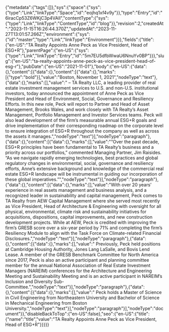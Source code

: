 {"metadata":{"tags":[]},"sys":{"space":{"sys":{"type":"Link","linkType":"Space","id":"eojhq1xf4v9y"}},"type":"Entry","id":"6iracCp53Z6WKjC3p4VAIl","contentType":{"sys":{"type":"Link","linkType":"ContentType","id":"blog"}},"revision":2,"createdAt":"2023-11-15T16:26:44.370Z","updatedAt":"2023-11-27T13:01:57.266Z","environment":{"sys":{"id":"master","type":"Link","linkType":"Environment"}}},"fields":{"title":{"en-US":"TA Realty Appoints Anne Peck as Vice President, Head of ESG+R"},"parentPage":{"en-US":{"sys":{"type":"Link","linkType":"Entry","id":"5m7EU5dfbWwaU6NnuYv0BP"}}},"slug":{"en-US":"ta-realty-appoints-anne-peck-as-vice-president-head-of-esg-r"},"pubDate":{"en-US":"2021-11-01"},"body":{"en-US":{"data":{},"content":[{"data":{},"content":[{"data":{},"marks":[{"type":"bold"}],"value":"Boston, November 1, 2021","nodeType":"text"},{"data":{},"marks":[],"value":" – TA Realty LLC, a leading provider of real estate investment management services to U.S. and non-U.S. institutional investors, today announced the appointment of Anne Peck as Vice President and Head of Environment, Social, Governance and Resiliency Efforts. In this new role, Peck will report to Partner and Head of Asset Management, Brooks Wales, and work closely with TA Realty’s Asset Management, Portfolio Management and Investor Services teams. Peck will also lead development of the firm’s measurable annual ESG+R goals and drive implementation of their corresponding roadmap on the corporate level to ensure integration of ESG+R throughout the company as well as across the assets it manages.","nodeType":"text"}],"nodeType":"paragraph"},{"data":{},"content":[{"data":{},"marks":[],"value":"“Over the past decade, ESG+R principles have been fundamental to TA Realty’s business and a priority across our portfolios,” commented Managing Partner, Jim Raisides. “As we navigate rapidly emerging technologies, best practices and global regulatory changes in environmental, social, governance and resiliency efforts, Anne’s extensive background and knowledge of the commercial real estate ESG+R landscape will be instrumental in guiding our incorporation of these global imperatives.”","nodeType":"text"}],"nodeType":"paragraph"},{"data":{},"content":[{"data":{},"marks":[],"value":"With over 20 years’ experience in real assets management and business analysis, and a recognized leader in sustainability and capital management, Peck comes to TA Realty from AEW Capital Management where she served most recently as Vice President, Head of Architecture & Engineering with oversight for all physical, environmental, climate risk and sustainability initiatives for acquisitions, dispositions, capital improvements, and new construction development projects. While at AEW, Peck is credited with improving the firm’s GRESB score over a six-year period by 71% and completing the firm’s Resiliency Module to align with the Task Force on Climate-related Financial Disclosures.","nodeType":"text"}],"nodeType":"paragraph"},{"data":{},"content":[{"data":{},"marks":[],"value":" Previously, Peck held positions at Cambridge Housing Authority, Jones Lang LaSalle, and Bovis Lend Lease. A member of the GRESB Benchmark Committee for North America since 2017, Peck is also an active participant and planning committee member for the annual National Association of Real Estate Investment Managers (NAREIM) conferences for the Architecture and Engineering Meeting and Sustainability Meeting and is an active participant in NAREIM’s Inclusion and Diversity Sub-Committee.","nodeType":"text"}],"nodeType":"paragraph"},{"data":{},"content":[{"data":{},"marks":[],"value":" Peck holds a Master of Science in Civil Engineering from Northeastern University and Bachelor of Science in Mechanical Engineering from Boston University.","nodeType":"text"}],"nodeType":"paragraph"}],"nodeType":"document"}},"disableBackToTop":{"en-US":false},"seo":{"en-US":{"title":{"name":"title","value":"TA Realty Appoints Anne Peck as Vice President, Head of ESG+R"}}}}}